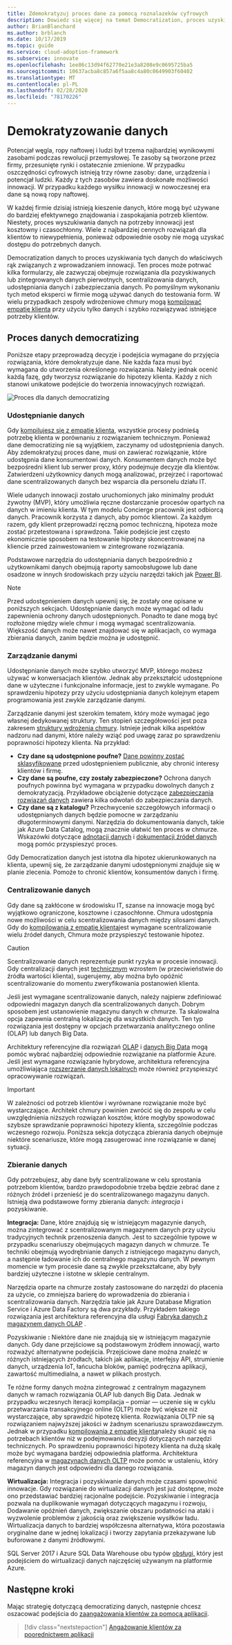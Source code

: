 ```yaml
---
title: Zdemokratyzuj proces dane za pomocą roznalazeków cyfrowych
description: Dowiedz się więcej na temat Democratization, proces uzyskiwania danych do właściwych wskazówek w celu przetestowania rzeczy i innowacji.
author: BrianBlanchard
ms.author: brblanch
ms.date: 10/17/2019
ms.topic: guide
ms.service: cloud-adoption-framework
ms.subservice: innovate
ms.openlocfilehash: 1ee86c13d94f62770e21e3a8208e9c0695725ba5
ms.sourcegitcommit: 10637acba8c857a6f5aa8c4a80c0649903f60402
ms.translationtype: MT
ms.contentlocale: pl-PL
ms.lasthandoff: 02/28/2020
ms.locfileid: "78170226"
---
```

# <a name="democratize-data"></a>Demokratyzowanie danych

Potencjał węgla, ropy naftowej i ludzi był trzema najbardziej wynikowymi zasobami podczas rewolucji przemysłowej. Te zasoby są tworzone przez firmy, przesunięte rynki i ostatecznie zmienione. W przypadku oszczędności cyfrowych istnieją trzy równe zasoby: dane, urządzenia i potencjał ludzki. Każdy z tych zasobów zawiera doskonałe możliwości innowacji. W przypadku każdego wysiłku innowacji w nowoczesnej era dane są nową ropy naftowej.

W każdej firmie dzisiaj istnieją kieszenie danych, które mogą być używane do bardziej efektywnego znajdowania i zaspokajania potrzeb klientów. Niestety, proces wyszukiwania danych na potrzeby innowacji jest kosztowny i czasochłonny. Wiele z najbardziej cennych rozwiązań dla klientów to niewypełnienia, ponieważ odpowiednie osoby nie mogą uzyskać dostępu do potrzebnych danych.

Democratization danych to proces uzyskiwania tych danych do właściwych rąk związanych z wprowadzaniem innowacji. Ten proces może potrwać kilka formularzy, ale zazwyczaj obejmuje rozwiązania dla pozyskiwanych lub zintegrowanych danych pierwotnych, scentralizowania danych, udostępniania danych i zabezpieczania danych. Po pomyślnym wykonaniu tych metod eksperci w firmie mogą używać danych do testowania form. W wielu przypadkach zespoły wdrożeniowe chmury mogą [kompilować empatię klienta](./build.md) przy użyciu tylko danych i szybko rozwiązywać istniejące potrzeby klientów.

## <a name="process-of-democratizing-data"></a>Proces danych democratizing

Poniższe etapy przeprowadzą decyzje i podejścia wymagane do przyjęcia rozwiązania, które demokratyzuje dane. Nie każda faza musi być wymagana do utworzenia określonego rozwiązania. Należy jednak ocenić każdą fazę, gdy tworzysz rozwiązanie do hipotezy klienta. Każdy z nich stanowi unikatowe podejście do tworzenia innowacyjnych rozwiązań.

![Proces dla danych democratizing](../../_images/innovate/democratize-data.png)

### <a name="share-data"></a>Udostępnianie danych

Gdy [kompilujesz się z empatię klienta](./build.md), wszystkie procesy podnieśą potrzebę klienta w porównaniu z rozwiązaniem technicznym. Ponieważ dane democratizing nie są wyjątkiem, zaczynamy od udostępnienia danych. Aby zdemokratyzuj proces dane, musi on zawierać rozwiązanie, które udostępnia dane konsumentowi danych. Konsumentem danych może być bezpośredni klient lub serwer proxy, który podejmuje decyzje dla klientów. Zatwierdzeni użytkownicy danych mogą analizować, przejrzeć i raportować dane scentralizowanych danych bez wsparcia dla personelu działu IT.

Wiele udanych innowacji zostało uruchomionych jako minimalny produkt żywotny (MVP), który umożliwia ręczne dostarczanie procesów opartych na danych w imieniu klienta. W tym modelu Concierge pracownik jest odbiorcą danych. Pracownik korzysta z danych, aby pomóc klientowi. Za każdym razem, gdy klient przeprowadzi ręczną pomoc techniczną, hipoteza może zostać przetestowana i sprawdzona. Takie podejście jest często ekonomicznie sposobem na testowanie hipotezy skoncentrowanej na kliencie przed zainwestowaniem w zintegrowane rozwiązania.

Podstawowe narzędzia do udostępniania danych bezpośrednio z użytkownikami danych obejmują raporty samoobsługowe lub dane osadzone w innych środowiskach przy użyciu narzędzi takich jak [Power BI](https://docs.microsoft.com/power-bi).

> [!NOTE]
> Przed udostępnieniem danych upewnij się, że zostały one opisane w poniższych sekcjach. Udostępnianie danych może wymagać od ładu zapewnienia ochrony danych udostępnionych. Ponadto te dane mogą być rozłożone między wiele chmur i mogą wymagać scentralizowania. Większość danych może nawet znajdować się w aplikacjach, co wymaga zbierania danych, zanim będzie można je udostępnić.

### <a name="govern-data"></a>Zarządzanie danymi

Udostępnianie danych może szybko utworzyć MVP, którego możesz używać w konwersacjach klientów. Jednak aby przekształcić udostępnione dane w użyteczne i funkcjonalne informacje, jest to zwykle wymagane. Po sprawdzeniu hipotezy przy użyciu udostępniania danych kolejnym etapem programowania jest zwykle zarządzanie danymi.

Zarządzanie danymi jest szerokim tematem, który może wymagać jego własnej dedykowanej struktury. Ten stopień szczegółowości jest poza zakresem [struktury wdrożenia chmury](../../index.md). Istnieje jednak kilka aspektów nadzoru nad danymi, które należy wziąć pod uwagę zaraz po sprawdzeniu poprawności hipotezy klienta. Na przykład:

- **Czy dane są udostępnione poufne?** [Dane powinny zostać sklasyfikowane](../../govern/policy-compliance/data-classification.md) przed udostępnieniem publicznie, aby chronić interesy klientów i firmę.
- **Czy dane są poufne, czy zostały zabezpieczone?** Ochrona danych poufnych powinna być wymagana w przypadku dowolnych danych z demokratyzacją. Przykładowe obciążenie dotyczące [zabezpieczania rozwiązań danych](https://docs.microsoft.com/azure/architecture/data-guide/scenarios/securing-data-solutions) zawiera kilka odwołań do zabezpieczania danych.
- **Czy dane są z katalogu?** Przechwycenie szczegółowych informacji o udostępnianych danych będzie pomocne w zarządzaniu długoterminowymi danymi. Narzędzia do dokumentowania danych, takie jak Azure Data Catalog, mogą znacznie ułatwić ten proces w chmurze. Wskazówki dotyczące [adnotacji danych](https://docs.microsoft.com/azure/data-catalog/data-catalog-how-to-annotate) i [dokumentacji źródeł danych](https://docs.microsoft.com/azure/data-catalog/data-catalog-how-to-documentation) mogą pomóc przyspieszyć proces.

Gdy Democratization danych jest istotna dla hipotez ukierunkowanych na klienta, upewnij się, że zarządzanie danymi udostępnionymi znajduje się w planie zlecenia. Pomoże to chronić klientów, konsumentów danych i firmę.

### <a name="centralize-data"></a>Centralizowanie danych

Gdy dane są zakłócone w środowisku IT, szanse na innowacje mogą być wyjątkowo ograniczone, kosztowne i czasochłonne. Chmura udostępnia nowe możliwości w celu scentralizowania danych między silosami danych. Gdy do [kompilowania z empatię klienta](./build.md)jest wymagane scentralizowanie wielu źródeł danych, Chmura może przyspieszyć testowanie hipotez.

> [!CAUTION]
> Scentralizowanie danych reprezentuje punkt ryzyka w procesie innowacji. Gdy centralizacji danych jest [technicznym](./build.md#reduce-complexity-and-delay-technical-spikes) wzrostem (w przeciwieństwie do źródła wartości klienta), sugerujemy, aby można było opóźnić scentralizowanie do momentu zweryfikowania postanowień klienta.

Jeśli jest wymagane scentralizowanie danych, należy najpierw zdefiniować odpowiedni magazyn danych dla scentralizowanych danych. Dobrym sposobem jest ustanowienie magazynu danych w chmurze. Ta skalowalna opcja zapewnia centralną lokalizację dla wszystkich danych. Ten typ rozwiązania jest dostępny w opcjach przetwarzania analitycznego online (OLAP) lub danych Big Data.

Architektury referencyjne dla rozwiązań [OLAP](https://docs.microsoft.com/azure/architecture/data-guide/relational-data/online-analytical-processing) i [danych Big Data](https://docs.microsoft.com/azure/architecture/data-guide/big-data) mogą pomóc wybrać najbardziej odpowiednie rozwiązanie na platformie Azure. Jeśli jest wymagane rozwiązanie hybrydowe, architektura referencyjna umożliwiająca [rozszerzanie danych lokalnych](https://docs.microsoft.com/azure/architecture/data-guide/scenarios/hybrid-on-premises-and-cloud) może również przyspieszyć opracowywanie rozwiązań.

> [!IMPORTANT]
> W zależności od potrzeb klientów i wyrównane rozwiązanie może być wystarczające. Architekt chmury powinien zwrócić się do zespołu w celu uwzględnienia niższych rozwiązań kosztów, które mogłyby spowodować szybsze sprawdzanie poprawności hipotezy klienta, szczególnie podczas wczesnego rozwoju. Poniższa sekcja dotycząca zbierania danych obejmuje niektóre scenariusze, które mogą zasugerować inne rozwiązanie w danej sytuacji.

### <a name="collect-data"></a>Zbieranie danych

Gdy potrzebujesz, aby dane były scentralizowane w celu sprostania potrzebom klientów, bardzo prawdopodobnie trzeba będzie zebrać dane z różnych źródeł i przenieść je do scentralizowanego magazynu danych. Istnieją dwa podstawowe formy zbierania danych: *integracja* i pozyskiwanie.

**Integracja:** Dane, które znajdują się w istniejącym magazynie danych, można zintegrować z scentralizowanym magazynem danych przy użyciu tradycyjnych technik przenoszenia danych. Jest to szczególnie typowe w przypadku scenariuszy obejmujących magazyn danych w chmurze. Te techniki obejmują wyodrębnianie danych z istniejącego magazynu danych, a następnie ładowanie ich do centralnego magazynu danych. W pewnym momencie w tym procesie dane są zwykle przekształcane, aby były bardziej użyteczne i istotne w sklepie centralnym.

Narzędzia oparte na chmurze zostały zastosowane do narzędzi do płacenia za użycie, co zmniejsza barierę do wprowadzenia do zbierania i scentralizowania danych. Narzędzia takie jak Azure Database Migration Service i Azure Data Factory są dwa przykłady. Przykładem takiego rozwiązania jest architektura referencyjna dla usługi [Fabryka danych z magazynem danych OLAP](https://docs.microsoft.com/azure/architecture/data-guide/relational-data/etl) .

Pozyskiwanie **:** Niektóre dane nie znajdują się w istniejącym magazynie danych. Gdy dane przejściowe są podstawowym źródłem innowacji, warto rozważyć alternatywne podejścia. Przejściowe dane można znaleźć w różnych istniejących źródłach, takich jak aplikacje, interfejsy API, strumienie danych, urządzenia IoT, łańcucha bloków, pamięć podręczna aplikacji, zawartość multimedialna, a nawet w plikach prostych.

Te różne formy danych można zintegrować z centralnym magazynem danych w ramach rozwiązania OLAP lub danych Big Data. Jednak w przypadku wczesnych iteracji kompilacja – pomiar — uczenie się w cyklu przetwarzania transakcyjnego online (OLTP) może być większe niż wystarczające, aby sprawdzić hipotezę klienta. Rozwiązania OLTP nie są rozwiązaniem najwyższej jakości w żadnym scenariuszu sprawozdawczym. Jednak w przypadku [kompilowania z empatię klienta](./build.md)należy skupić się na potrzebach klientów niż w podejmowaniu decyzji dotyczących narzędzi technicznych. Po sprawdzeniu poprawności hipotezy klienta na dużą skalę może być wymagana bardziej odpowiednia platforma. Architektura referencyjna w [magazynach danych OLTP](https://docs.microsoft.com/azure/architecture/data-guide/relational-data/online-transaction-processing) może pomóc w ustaleniu, który magazyn danych jest odpowiedni dla danego rozwiązania.

**Wirtualizacja:** Integracja i pozyskiwanie danych może czasami spowolnić innowacje. Gdy rozwiązanie do wirtualizacji danych jest już dostępne, może ono przedstawiać bardziej racjonalne podejście. Pozyskiwanie i integracja pozwala na duplikowanie wymagań dotyczących magazynu i rozwoju, Dodawanie opóźnień danych, zwiększanie obszaru podatności na ataki i wyzwolenie problemów z jakością oraz zwiększenie wysiłków ładu. Wirtualizacja danych to bardziej współczesna alternatywa, która pozostawia oryginalne dane w jednej lokalizacji i tworzy zapytania przekazywane lub buforowane z danymi źródłowymi.

SQL Server 2017 i Azure SQL Data Warehouse obu typów [obsługi,](https://docs.microsoft.com/sql/relational-databases/polybase/polybase-guide) który jest podejściem do wirtualizacji danych najczęściej używanym na platformie Azure.

## <a name="next-steps"></a>Następne kroki

Mając strategię dotyczącą democratizing danych, następnie chcesz oszacować podejścia do [zaangażowania klientów za pomocą aplikacji](./apps.md).

> [!div class="nextstepaction"]
> [Angażowanie klientów za poorednictwem aplikacji](./apps.md)
